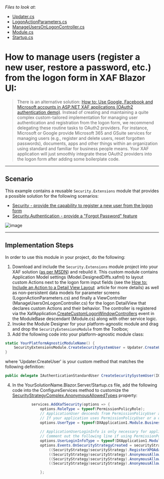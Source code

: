 <!-- default file list -->
*Files to look at*:

* [Updater.cs](./CS/DXApplication1.Module/DatabaseUpdate/Updater.cs)
* [LogonActionParameters.cs](./CS/Security.Extensions/LogonActionParameters.cs)
* [ManageUsersOnLogonController.cs](./CS/Security.Extensions/ManageUsersOnLogonController.cs) 
* [Module.cs](./CS/Security.Extensions/Module.cs)
* [Startup.cs](./CS/DXApplication1.Blazor.Server/Startup.cs)
<!-- default file list end -->

# How to manage users (register a new user, restore a password, etc.) from the logon form in XAF Blazor UI:

> There is an alternative solution: <a href="https://www.devexpress.com/Support/Center/p/T535280">How to: Use Google, Facebook and Microsoft accounts in ASP.NET XAF applications (OAuth2 authentication demo)</a>. Instead of creating and maintaining a quite complex custom-tailored implementation for managing user authentication and registration from the logon form, we recommend delegating these routine tasks to OAuth2 providers. For instance, Microsoft or Google provide Microsoft 365 and GSuite services for managing users (e.g., register and delete users, reset forgotten passwords), documents, apps and other things within an organization using standard and familiar for business people means. Your XAF application will just smoothly integrate these OAuth2 providers into the logon form after adding some boilerplate code.
    
---------------------------------

## Scenario
This example contains a reusable `Security.Extensions` module that provides a possible solution for the following scenarios:
 - <a href="https://www.devexpress.com/Support/Center/p/S32938">Security - provide the capability to register a new user from the logon form</a>
 - <a href="https://www.devexpress.com/Support/Center/p/S33481">Security.Authentication - provide a "Forgot Password" feature</a>

![image](https://user-images.githubusercontent.com/14300209/128016215-31fc417a-cfb9-4ce4-910a-e1e215c1c63d.png)


---------------------------------

## Implementation Steps

In order to use this module in your project, do the following:
1. Download and include the `Security.Extensions` module project into your XAF solution (<a href="https://msdn.microsoft.com/library/ff460187.aspx">as per MSDN</a>) and rebuild it. This custom module contains Application Model settings (Model.DesignedDiffs.xafml) to layout custom Actions next to the logon form input fields (see the <a href="https://documentation.devexpress.com/eXpressAppFramework/CustomDocument112816.aspx">How to: Include an Action to a Detail View Layout</a>  article for more details) as well as non-persistent data models for parameter screens (LogonActionParameters.cs) and finally a ViewController (ManageUsersOnLogonController.cs) for the logon DetailView that declares custom Actions and their behavior. The controller is registered via the XafApplication.<a href="https://documentation.devexpress.com/eXpressAppFramework/DevExpressExpressAppXafApplication_CreateCustomLogonWindowControllerstopic.aspx">CreateCustomLogonWindowControllers</a> event in the ModuleBase descendant (Module.cs) along with other service logic.
2. Invoke the Module Designer for your platform-agnostic module and drag and drop the `SecurityExtensionsModule` from the Toolbox;
3. Add the following code into your platform-agnostic module class:
```cs
static YourPlatformAgnosticModuleName() {
    SecurityExtensionsModule.CreateSecuritySystemUser = Updater.CreateUser;
} 
```
where 'Updater.CreateUser' is your custom method that matches the following definition:
```cs
public delegate IAuthenticationStandardUser CreateSecuritySystemUser(IObjectSpace objectSpace, string userName, string email, string password, bool isAdministrator);

```
4. In the YourSolutionName.Blazor.Server/Startup.cs file, add the following code into the ConfigureServices method to customize the [SecurityStrategyComplex.AnonymousAllowedTypes](https://docs.devexpress.com/eXpressAppFramework/DevExpress.ExpressApp.Security.SecurityStrategy.AnonymousAllowedTypes) property:
```cs
            services.AddXafSecurity(options => {
                options.RoleType = typeof(PermissionPolicyRole);
                // ApplicationUser descends from PermissionPolicyUser and supports OAuth authentication. For more information, refer to the following help topic: https://docs.devexpress.com/eXpressAppFramework/402197
                // If your application uses PermissionPolicyUser or a custom user type, set the UserType property as follows:
                options.UserType = typeof(DXApplication1.Module.BusinessObjects.ApplicationUser);
                
                // ApplicationUserLoginInfo is only necessary for applications that use the ApplicationUser user type.
                // Comment out the following line if using PermissionPolicyUser or a custom user type.
                options.UserLoginInfoType = typeof(DXApplication1.Module.BusinessObjects.ApplicationUserLoginInfo);
                options.Events.OnSecurityStrategyCreated = securityStrategy => {
                    ((SecurityStrategy)securityStrategy).RegisterXPOAdapterProviders();
                    ((SecurityStrategy)securityStrategy).AnonymousAllowedTypes.Add(typeof(ApplicationUser));
                    ((SecurityStrategy)securityStrategy).AnonymousAllowedTypes.Add(typeof(PermissionPolicyRole));
                    ((SecurityStrategy)securityStrategy).AnonymousAllowedTypes.Add(typeof(ApplicationUserLoginInfo));

                };
```


